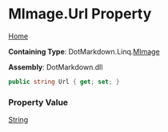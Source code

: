 # MImage\.Url Property

[Home](../../../../README.md)

**Containing Type**: DotMarkdown\.Linq\.[MImage](../README.md)

**Assembly**: DotMarkdown\.dll

```csharp
public string Url { get; set; }
```

### Property Value

[String](https://docs.microsoft.com/en-us/dotnet/api/system.string)

